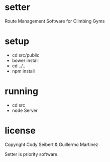 # setter
Route Management Software for Climbing Gyms

# setup
- cd src/public
- bower install
- cd ../..
- npm install

# running
- cd src
- node Server

# license
Copyright Cody Seibert & Guillermo Martinez

Setter is priority software.
